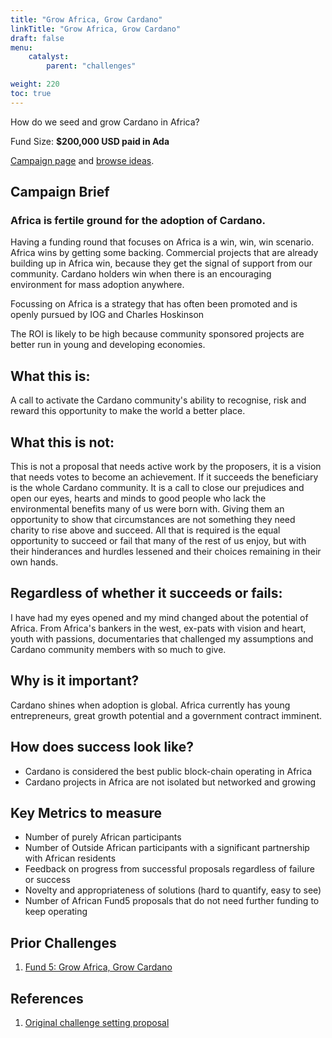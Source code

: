 ```yaml
---
title: "Grow Africa, Grow Cardano"
linkTitle: "Grow Africa, Grow Cardano"
draft: false
menu:
    catalyst:
        parent: "challenges"

weight: 220
toc: true
---
```


How do we seed and grow Cardano in Africa?

Fund Size: **$200,000 USD paid in Ada**

[Campaign page](https://cardano.ideascale.com/a/campaign-home/26108) and [browse ideas](https://cardano.ideascale.com/a/ideas/top/campaign-filter/byids/campaigns/26108/stage/unspecified).

## Campaign Brief

### Africa is fertile ground for the adoption of Cardano.

Having a funding round that focuses on Africa is a win, win, win scenario. Africa wins by getting some backing. Commercial projects that are already building up in Africa win, because they get the signal of support from our community. Cardano holders win when there is an encouraging environment for mass adoption anywhere.

Focussing on Africa is a strategy that has often been promoted and is openly pursued by IOG and Charles Hoskinson

The ROI is likely to be high because community sponsored projects are better run in young and developing economies.

## What this is:

A call to activate the Cardano community's ability to recognise, risk and reward this opportunity to make the world a better place.

## What this is not:

This is not a proposal that needs active work by the proposers, it is a vision that needs votes to become an achievement. If it succeeds the beneficiary is the whole Cardano community. It is a call to close our prejudices and open our eyes, hearts and minds to good people who lack the environmental benefits many of us were born with. Giving them an opportunity to show that circumstances are not something they need charity to rise above and succeed. All that is required is the equal opportunity to succeed or fail that many of the rest of us enjoy, but with their hinderances and hurdles lessened and their choices remaining in their own hands.

## Regardless of whether it succeeds or fails:

I have had my eyes opened and my mind changed about the potential of Africa. From Africa's bankers in the west, ex-pats with vision and heart, youth with passions, documentaries that challenged my assumptions and Cardano community members with so much to give.

## Why is it important?

Cardano shines when adoption is global. Africa currently has young entrepreneurs, great growth potential and a government contract imminent.

## How does success look like?

- Cardano is considered the best public block-chain operating in Africa
- Cardano projects in Africa are not isolated but networked and growing

## Key Metrics to measure

- Number of purely African participants
- Number of Outside African participants with a significant partnership with African residents
- Feedback on progress from successful proposals regardless of failure or success
- Novelty and appropriateness of solutions (hard to quantify, easy to see)
- Number of African Fund5 proposals that do not need further funding to keep operating

## Prior Challenges

1. [Fund 5: Grow Africa, Grow Cardano](https://cardano.ideascale.com/a/campaign-home/25947)

## References

1. [Original challenge setting proposal](https://cardano.ideascale.com/a/dtd/Grow-Africa-Grow-Cardano/333079-48088)